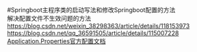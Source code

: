 #Springboot主程序类的启动写法和修改Springboot配置的方法  
解决配置文件不生效问题的方法  
https://blog.csdn.net/weixin_38298363/article/details/118153973  
https://blog.csdn.net/qq_36591505/article/details/115007228  
[Application.Properties官方配置文档](https://docs.spring.io/spring-boot/docs/current/reference/html/application-properties.html#appendix.application-properties)